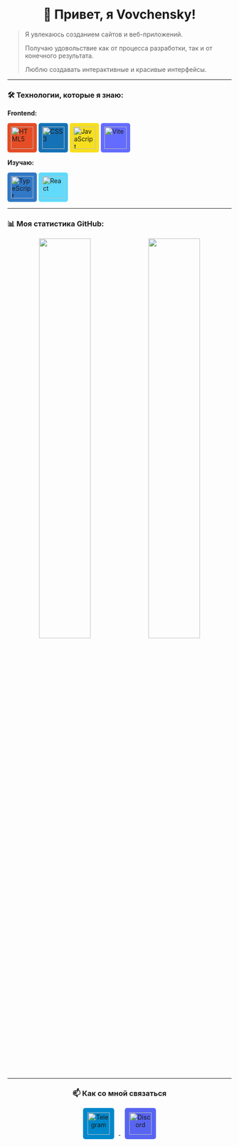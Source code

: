 <div align="center">
  <h1>👋 Привет, я Vovchensky!</h1>
</div>

> Я увлекаюсь созданием сайтов и веб-приложений.  
>  
> Получаю удовольствие как от процесса разработки, так и от конечного результата.  
>  
> Люблю создавать интерактивные и красивые интерфейсы.

---

### 🛠 Технологии, которые я знаю:

**Frontend:**
<p>
  <img src="https://cdn.jsdelivr.net/gh/devicons/devicon/icons/html5/html5-original.svg" width="50" style="background: #E44D26; padding: 8px; border-radius: 5px;" alt="HTML5" />
  <img src="https://cdn.jsdelivr.net/gh/devicons/devicon/icons/css3/css3-original.svg" width="50" style="background: #1572B6; padding: 8px; border-radius: 5px;" alt="CSS3" />
  <img src="https://cdn.jsdelivr.net/gh/devicons/devicon/icons/javascript/javascript-original.svg" width="50" style="background: #F7DF1E; padding: 8px; border-radius: 5px;" alt="JavaScript" />
  <img src="https://vitejs.dev/logo.svg" width="50" style="background: #646CFF; padding: 8px; border-radius: 5px;" alt="Vite" />
<p>
  
**Изучаю:**
<p>
  <img src="https://cdn.jsdelivr.net/gh/devicons/devicon/icons/typescript/typescript-original.svg" width="50" style="background: #3178C6; padding: 8px; border-radius: 5px;" alt="TypeScript" />
  <img src="https://cdn.jsdelivr.net/gh/devicons/devicon/icons/react/react-original.svg" width="50" style="background: #61DAFB; padding: 8px; border-radius: 5px;" alt="React" />
</p>

---

### 📊 Моя статистика GitHub:
<div align="center">
  <img src="https://github-readme-stats.vercel.app/api?username=vovchensky&show_icons=true&theme=dark" width="48%"  />
  <img src="https://github-readme-stats.vercel.app/api/top-langs/?username=vovchensky&layout=compact&theme=dark" width="48%" />
</div>

---

<div align="center">

### 📫 Как со мной связаться

<a href="https://t.me/Vovchenskii" target="_blank">
  <img src="https://img.icons8.com/color/96/000000/telegram-app--v1.png" width="50" style="background: #0088CC; padding: 10px; border-radius: 5px; margin: 0 10px;" alt="Telegram" />
</a>

<a href="https://discord.com/users/963408750469845082" target="_blank">
  <img src="https://img.icons8.com/color/96/000000/discord-logo.png" width="50" style="background: #5865F2; padding: 10px; border-radius: 5px; margin: 0 10px;" alt="Discord" />
</a>

</div>
